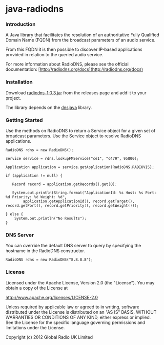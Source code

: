 java-radiodns
=============

### Introduction

A Java library that facilitates the resolution of an authoritative Fully Qualified Domain Name (FQDN) from the broadcast parameters of an audio service.

From this FQDN it is then possible to discover IP-based applications provided in relation to the queried audio service.

For more information about RadioDNS, please see the official documentation: [http://radiodns.org/docs](http://radiodns.org/docs)


### Installation

Download [radiodns-1.0.3.jar](https://github.com/radiodns/java-radiodns/releases) from the releases page and add it to your project.

The library depends on the [dnsjava](http://www.dnsjava.org/) library.


### Getting Started

Use the methods on RadioDNS to return a Service object for a given set of broadcast parameters. Use the Service object to resolve RadioDNS applications.

    RadioDNS rdns = new RadioDNS();
    
    Service service = rdns.lookupFMService("ce1", "c479", 95800);

    Application application = service.getApplication(RadioDNS.RADIOVIS);

	if (application != null) {
	 
	   Record record = application.getRecords().get(0);

	   System.out.println(String.format("ApplicationId: %s Host: %s Port: %d Priority: %d Weight: %d",
	        application.getApplicationId(), record.getTarget(), record.getPort(), record.getPriority(), record.getWeight()));

	} else {
		System.out.println("No Results");
	}

### DNS Server

You can override the default DNS server to query by specifying the hostname in the RadioDNS constructor.

    RadioDNS rdns = new RadioDNS("8.8.8.8");
    
### License

Licensed under the Apache License, Version 2.0 (the "License").
You may obtain a copy of the License at

  http://www.apache.org/licenses/LICENSE-2.0

Unless required by applicable law or agreed to in writing, software
distributed under the License is distributed on an "AS IS" BASIS,
WITHOUT WARRANTIES OR CONDITIONS OF ANY KIND, either express or implied.    
See the License for the specific language governing permissions and 
limitations under the License.

Copyright (c) 2012 Global Radio UK Limited